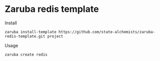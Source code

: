 # Zaruba redis template

Install

```
zaruba install-template https://github.com/state-alchemists/zaruba-redis-template.git project
```

Usage

```
zaruba create redis
```
